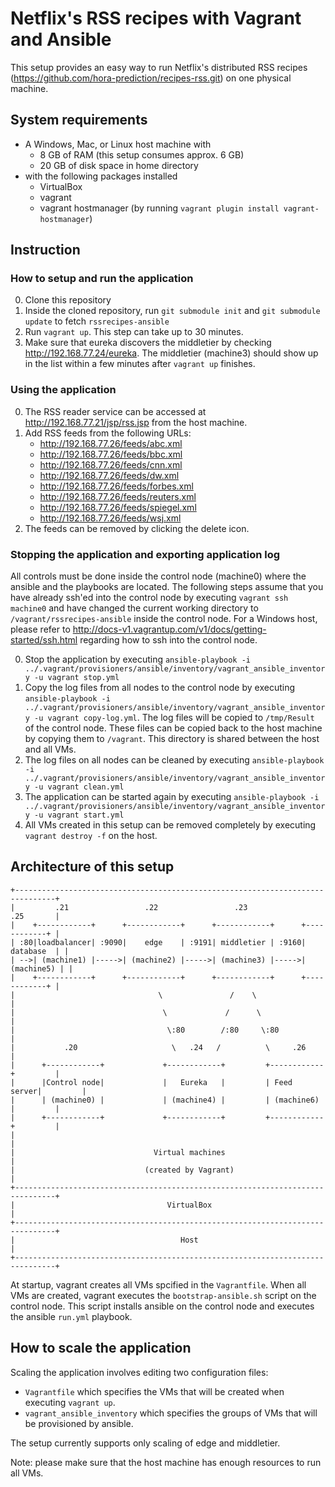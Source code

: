 # Netflix's RSS recipes with Vagrant and Ansible
This setup provides an easy way to run Netflix's distributed RSS recipes (https://github.com/hora-prediction/recipes-rss.git) on one physical machine.

## System requirements
- A Windows, Mac, or Linux host machine with
   - 8 GB of RAM (this setup consumes approx. 6 GB)
   - 20 GB of disk space in home directory
- with the following packages installed
   - VirtualBox
   - vagrant
   - vagrant hostmanager (by running ```vagrant plugin install vagrant-hostmanager```)

## Instruction

### How to setup and run the application
0. Clone this repository
0. Inside the cloned repository, run ```git submodule init``` and ```git submodule update``` to fetch ```rssrecipes-ansible```
0. Run ```vagrant up```. This step can take up to 30 minutes.
0. Make sure that eureka discovers the middletier by checking http://192.168.77.24/eureka. The middletier (machine3) should show up in the list within a few minutes after ```vagrant up``` finishes.

### Using the application
0. The RSS reader service can be accessed at http://192.168.77.21/jsp/rss.jsp from the host machine.
0. Add RSS feeds from the following URLs:
   - http://192.168.77.26/feeds/abc.xml
   - http://192.168.77.26/feeds/bbc.xml
   - http://192.168.77.26/feeds/cnn.xml
   - http://192.168.77.26/feeds/dw.xml
   - http://192.168.77.26/feeds/forbes.xml
   - http://192.168.77.26/feeds/reuters.xml
   - http://192.168.77.26/feeds/spiegel.xml
   - http://192.168.77.26/feeds/wsj.xml
0. The feeds can be removed by clicking the delete icon.

### Stopping the application and exporting application log
All controls must be done inside the control node (machine0) where the ansible and the playbooks are located. The following steps assume that you have already ssh'ed into the control node by executing ```vagrant ssh machine0``` and have changed the current working directory to ```/vagrant/rssrecipes-ansible``` inside the control node. For a Windows host, please refer to http://docs-v1.vagrantup.com/v1/docs/getting-started/ssh.html regarding how to ssh into the control node.

0. Stop the application by executing
```ansible-playbook -i ../.vagrant/provisioners/ansible/inventory/vagrant_ansible_inventory -u vagrant stop.yml```
0. Copy the log files from all nodes to the control node by executing
```ansible-playbook -i ../.vagrant/provisioners/ansible/inventory/vagrant_ansible_inventory -u vagrant copy-log.yml```.
The log files will be copied to ```/tmp/Result``` of the control node.
These files can be copied back to the host machine by copying them to ```/vagrant```.
This directory is shared between the host and all VMs.
0. The log files on all nodes can be cleaned by executing
```ansible-playbook -i ../.vagrant/provisioners/ansible/inventory/vagrant_ansible_inventory -u vagrant clean.yml```
0. The application can be started again by executing
```ansible-playbook -i ../.vagrant/provisioners/ansible/inventory/vagrant_ansible_inventory -u vagrant start.yml```
0. All VMs created in this setup can be removed completely by executing ```vagrant destroy -f``` on the host.

## Architecture of this setup

    +-------------------------------------------------------------------------------+
    |         .21                 .22                 .23                 .25       |
    |    +------------+      +------------+      +------------+      +------------+ |
    | :80|loadbalancer| :9090|    edge    | :9191| middletier | :9160|  database  | |
    | -->| (machine1) |----->| (machine2) |----->| (machine3) |----->| (machine5) | |
    |    +------------+      +------------+      +------------+      +------------+ |
    |                                \               /    \                         |
    |                                 \             /      \                        |
    |                                  \:80        /:80     \:80                    |
    |           .20                     \   .24   /          \     .26              |
    |      +------------+             +------------+         +------------+         |
    |      |Control node|             |   Eureka   |         | Feed server|         |
    |      | (machine0) |             | (machine4) |         | (machine6) |         |
    |      +------------+             +------------+         +------------+         |
    |                                                                               |
    |                               Virtual machines                                |
    |                             (created by Vagrant)                              |
    +-------------------------------------------------------------------------------+
    |                                  VirtualBox                                   |
    +-------------------------------------------------------------------------------+
    |                                     Host                                      |
    +-------------------------------------------------------------------------------+

At startup, vagrant creates all VMs spcified in the ```Vagrantfile```. When all VMs are created, vagrant executes the ```bootstrap-ansible.sh``` script on the control node. This script installs ansible on the control node and executes the ansible ```run.yml``` playbook.

## How to scale the application
Scaling the application involves editing two configuration files:
- ```Vagrantfile``` which specifies the VMs that will be created when executing ```vagrant up```.
- ```vagrant_ansible_inventory``` which specifies the groups of VMs that will be provisioned by ansible.

The setup currently supports only scaling of edge and middletier.

Note: please make sure that the host machine has enough resources to run all VMs.
